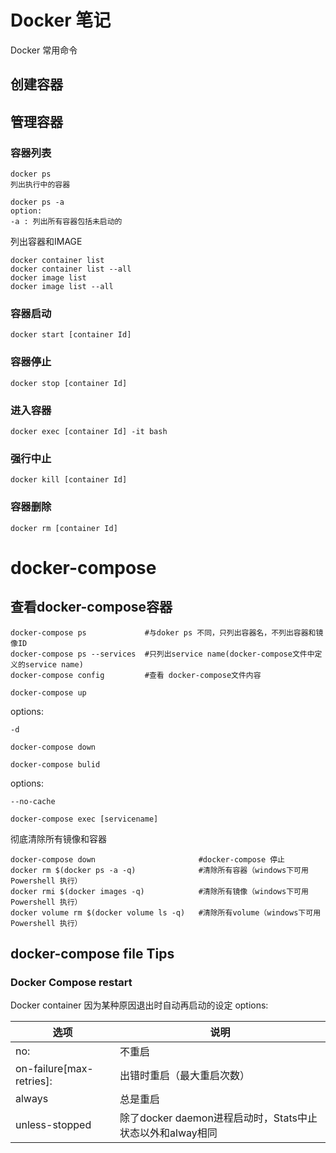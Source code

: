 # Docker 笔记
Docker 常用命令
## 创建容器


## 管理容器
### 容器列表
```
docker ps
列出执行中的容器

docker ps -a
option:
-a : 列出所有容器包括未启动的
```
列出容器和IMAGE
```
docker container list
docker container list --all
docker image list
docker image list --all
```
### 容器启动
```
docker start [container Id]
```
### 容器停止
```
docker stop [container Id]
```
### 进入容器
```
docker exec [container Id] -it bash
```
### 强行中止
```
docker kill [container Id]
```
### 容器删除
```
docker rm [container Id]
```
# docker-compose
## 查看docker-compose容器
```
docker-compose ps             #与doker ps 不同，只列出容器名，不列出容器和镜像ID
docker-compose ps --services  #只列出service name(docker-compose文件中定义的service name)
docker-compose config         #查看 docker-compose文件内容
```

```
docker-compose up
```
options:
```
-d
```
```
docker-compose down
```
```
docker-compose bulid
```
options:
```
--no-cache
```
```
docker-compose exec [servicename]
```

彻底清除所有镜像和容器
```
docker-compose down                       #docker-compose 停止
docker rm $(docker ps -a -q)              #清除所有容器（windows下可用Powershell 执行）
docker rmi $(docker images -q)            #清除所有镜像（windows下可用Powershell 执行）
docker volume rm $(docker volume ls -q)   #清除所有volume（windows下可用Powershell 执行）
```
## docker-compose file Tips

### Docker Compose restart 
Docker container 因为某种原因退出时自动再启动的设定
options:

选项                     |说明
------------------------|--------------------
no:                     |不重启                
on-failure[max-retries]:|出错时重启（最大重启次数）
always                  |总是重启
unless-stopped	        |除了docker daemon进程启动时，Stats中止状态以外和alway相同

